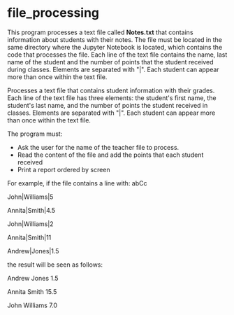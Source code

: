 # file_processing

This program processes a text file called **Notes.txt** that contains information about students with their notes. The file must be located in the same directory where the Jupyter Notebook is located, which contains the code that processes the file. Each line of the text file contains the name, last name of the student and the number of points that the student received during classes. Elements are separated with "|". Each student can appear more than once within the text file.

Processes a text file that contains student information with their grades. Each line of the text file has three elements: the student's first name, the student's last name, and the number of points the student received in classes. Elements are separated with "|". Each student can appear more than once within the text file.

The program must:

- Ask the user for the name of the teacher file to process.
- Read the content of the file and add the points that each student received
- Print a report ordered by screen


For example, if the file contains a line with: abCc

John|Williams|5

Annita|Smith|4.5

John|Williams|2

Annita|Smith|11

Andrew|Jones|1.5



the result will be seen as follows:

Andrew Jones 1.5

Annita Smith 15.5

John Williams 7.0

